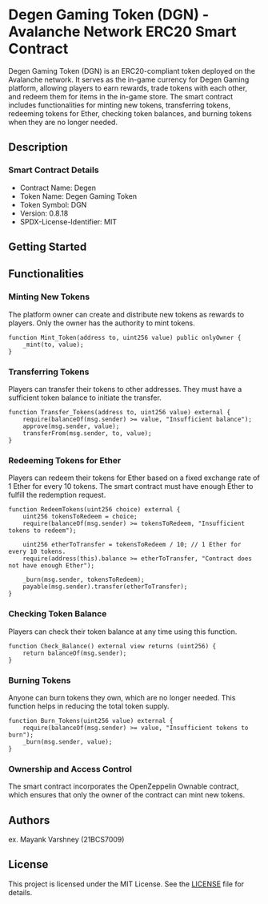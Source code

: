 # Degen Gaming Token (DGN) - Avalanche Network ERC20 Smart Contract

Degen Gaming Token (DGN) is an ERC20-compliant token deployed on the Avalanche network. It serves as the in-game currency for Degen Gaming platform, allowing players to earn rewards, trade tokens with each other, and redeem them for items in the in-game store. The smart contract includes functionalities for minting new tokens, transferring tokens, redeeming tokens for Ether, checking token balances, and burning tokens when they are no longer needed.

## Description

### Smart Contract Details
* Contract Name: Degen
* Token Name: Degen Gaming Token
* Token Symbol: DGN
* Version: 0.8.18
* SPDX-License-Identifier: MIT

## Getting Started

## Functionalities
### Minting New Tokens
The platform owner can create and distribute new tokens as rewards to players. Only the owner has the authority to mint tokens.

```
function Mint_Token(address to, uint256 value) public onlyOwner {
    _mint(to, value);
}
```
### Transferring Tokens
Players can transfer their tokens to other addresses. They must have a sufficient token balance to initiate the transfer.

```
function Transfer_Tokens(address to, uint256 value) external {
    require(balanceOf(msg.sender) >= value, "Insufficient balance");
    approve(msg.sender, value);
    transferFrom(msg.sender, to, value);
}
```
### Redeeming Tokens for Ether
Players can redeem their tokens for Ether based on a fixed exchange rate of 1 Ether for every 10 tokens. The smart contract must have enough Ether to fulfill the redemption request.

```
function RedeemTokens(uint256 choice) external {
    uint256 tokensToRedeem = choice;
    require(balanceOf(msg.sender) >= tokensToRedeem, "Insufficient tokens to redeem");

    uint256 etherToTransfer = tokensToRedeem / 10; // 1 Ether for every 10 tokens.
    require(address(this).balance >= etherToTransfer, "Contract does not have enough Ether");

    _burn(msg.sender, tokensToRedeem);
    payable(msg.sender).transfer(etherToTransfer);
}
```

### Checking Token Balance
Players can check their token balance at any time using this function.

```
function Check_Balance() external view returns (uint256) {
    return balanceOf(msg.sender);
}
```

### Burning Tokens
Anyone can burn tokens they own, which are no longer needed. This function helps in reducing the total token supply.

```
function Burn_Tokens(uint256 value) external {
    require(balanceOf(msg.sender) >= value, "Insufficient tokens to burn");
    _burn(msg.sender, value);
}
```

### Ownership and Access Control
The smart contract incorporates the OpenZeppelin Ownable contract, which ensures that only the owner of the contract can mint new tokens.

## Authors
ex. Mayank Varshney (21BCS7009)

## License

This project is licensed under the MIT License. See the [LICENSE](https://github.com/21BCS7009/Module-Building-on-Avalanche---ETH-AVAX/blob/main/LICENSE) file for details.
